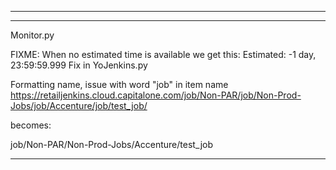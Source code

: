 

--------------------------------------------------







--------------------------------------------------



Monitor.py

FIXME: When no estimated time is available we get this:
    Estimated:   -1 day, 23:59:59.999
     Fix in YoJenkins.py




Formatting name, issue with word "job" in item name
https://retailjenkins.cloud.capitalone.com/job/Non-PAR/job/Non-Prod-Jobs/job/Accenture/job/test_job/

becomes:

job/Non-PAR/Non-Prod-Jobs/Accenture/test_job


--------------------------------------------------


